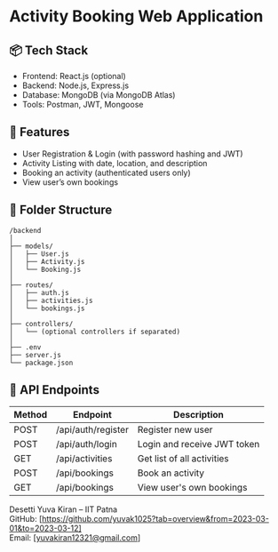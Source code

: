 ﻿
# Activity Booking Web Application

## 📦 Tech Stack

- Frontend: React.js (optional)
- Backend: Node.js, Express.js
- Database: MongoDB (via MongoDB Atlas)
- Tools: Postman, JWT, Mongoose

## 🔧 Features

- User Registration & Login (with password hashing and JWT)
- Activity Listing with date, location, and description
- Booking an activity (authenticated users only)
- View user’s own bookings

## 📁 Folder Structure

```
/backend
│
├── models/
│   ├── User.js
│   ├── Activity.js
│   └── Booking.js
│
├── routes/
│   ├── auth.js
│   ├── activities.js
│   └── bookings.js
│
├── controllers/
│   └── (optional controllers if separated)
│
├── .env
├── server.js
└── package.json
```

## 🧪 API Endpoints

| Method | Endpoint              | Description                   |
|--------|------------------------|-------------------------------|
| POST   | /api/auth/register     | Register new user             |
| POST   | /api/auth/login        | Login and receive JWT token   |
| GET    | /api/activities        | Get list of all activities    |
| POST   | /api/bookings          | Book an activity              |
| GET    | /api/bookings          | View user's own bookings      |


Desetti Yuva Kiran – IIT Patna  
GitHub: [https://github.com/yuvak1025?tab=overview&from=2023-03-01&to=2023-03-12]  
Email: [yuvakiran12321@gmail.com]
